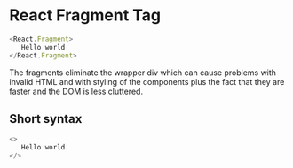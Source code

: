 
# React Fragment Tag
```javascript
<React.Fragment>
   Hello world
</React.Fragment>
```

The fragments eliminate the wrapper div which can cause problems with invalid
HTML and with styling of the components plus the fact that they are faster and
the DOM is less cluttered.

## Short syntax
```javascript
<>
   Hello world
</>
```

